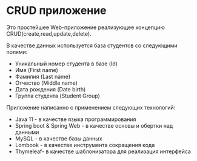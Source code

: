 <h1>CRUD приложение</h1>
Это простейшее Web-приложение реализующее концепцию CRUD(create,read,update,delete). 

В качестве данных используется база студентов со следующими полями:

* Уникальный номер студента в базе (Id)
* Имя                              (First name)
* Фамилия                          (Last name)
* Отчество                         (Middle name)
* Дата рождения                    (Date birth)
* Группа студента                  (Student Group)

Приложение написанно с применением следующих технологий:

* Java 11  -                 в качестве языка программирования
* Spring boot & Spring Web - в качестве основы и обертки над данными
* MySQL    -                 в качестве базы данных
* Lombook  -                 в качестве инструмента сокращения кода
* Thymeleaf-                 в качестве шаблонизатора для реализация интерфейса

